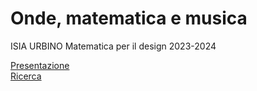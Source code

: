 # Onde, matematica e musica
ISIA URBINO
 Matematica per il design 
2023-2024


[Presentazione](https://github.com/veronicaridolfi/Onde/presentazione.html)  
[Ricerca](https://veronicaridolfi.github.io/Onde/ricerca.html)  
